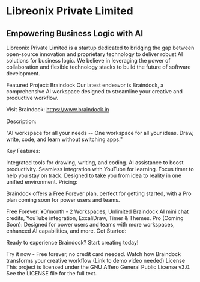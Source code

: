 # Libreonix Private Limited

## Empowering Business Logic with AI

Libreonix Private Limited is a startup dedicated to bridging the gap between open-source innovation and proprietary technology to deliver robust AI solutions for business logic. We believe in leveraging the power of collaboration and flexible technology stacks to build the future of software development.

Featured Project: Braindock
Our latest endeavor is Braindock, a comprehensive AI workspace designed to streamline your creative and productive workflow.

Visit Braindock: https://www.braindock.in

Description:

"AI workspace for all your needs -- One workspace for all your ideas. Draw, write, code, and learn without switching apps."

Key Features:

Integrated tools for drawing, writing, and coding.
AI assistance to boost productivity.
Seamless integration with YouTube for learning.
Focus timer to help you stay on track.
Designed to take you from idea to reality in one unified environment.
Pricing:

Braindock offers a Free Forever plan, perfect for getting started, with a Pro plan coming soon for power users and teams.

Free Forever: ¥0/month - 2 Workspaces, Unlimited Braindock AI mini chat credits, YouTube integration, ExcaliDraw, Timer & Themes.
Pro (Coming Soon): Designed for power users and teams with more workspaces, enhanced AI capabilities, and more.
Get Started:

Ready to experience Braindock? Start creating today!

Try it now - Free forever, no credit card needed.
Watch how Braindock transforms your creative workflow (Link to demo video needed)
License
This project is licensed under the GNU Affero General Public License v3.0. See the LICENSE file for the full text.
